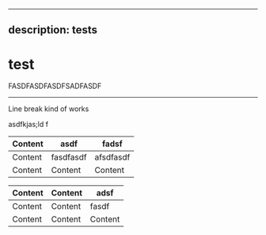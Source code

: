 ***

## description: tests

# test

FASDFASDFASDFSADFASDF

***

Line break kind of works

asdfkjas;ld f

| Content | asdf      | fadsf     |
| ------- | --------- | --------- |
| Content | fasdfasdf | afsdfasdf |
| Content | Content   | Content   |

| Content | Content | adsf    |
| ------- | ------- | ------- |
| Content | Content | fasdf   |
| Content | Content | Content |

